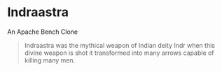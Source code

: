 # Indraastra
An Apache Bench Clone

> Indraastra was the mythical weapon of Indian deity Indr when this divine weapon is shot it transformed into many arrows capable of killing many men.
